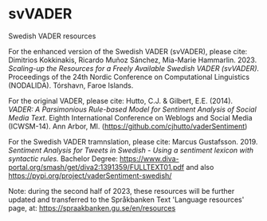 # svVADER
Swedish VADER resources

For the enhanced version of the Swedish VADER (svVADER), please cite:
Dimitrios Kokkinakis, Ricardo Muñoz Sánchez, Mia-Marie Hammarlin. 2023. _Scaling-up the Resources for a Freely Available Swedish VADER (svVADER)._ Proceedings of the 24th Nordic Conference on Computational Linguistics (NODALIDA). Tórshavn, Faroe Islands.

For the original VADER, please cite: 
Hutto, C.J. & Gilbert, E.E. (2014). _VADER: A Parsimonious Rule-based Model for Sentiment Analysis of Social Media Text_. Eighth International Conference on Weblogs and Social Media (ICWSM-14). Ann Arbor, MI. (https://github.com/cjhutto/vaderSentiment)

For the Swedish VADER tramnslation, please cite: 
Marcus Gustafsson. 2019. _Sentiment Analysis for Tweets in Swedish - Using a sentiment lexicon with syntactic rules._ Bachelor Degree: https://www.diva-portal.org/smash/get/diva2:1391359/FULLTEXT01.pdf and also https://pypi.org/project/vaderSentiment-swedish/

Note: during the second half of 2023, these resources will be further updated and transferred to the Språkbanken Text 'Language resources' page, at: https://spraakbanken.gu.se/en/resources
